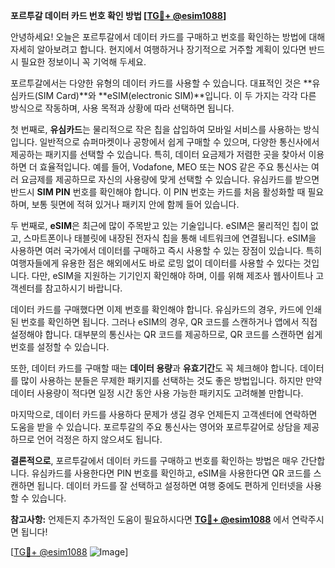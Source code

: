 **포르투갈 데이터 카드 번호 확인 방법 [[TG💪+ @esim1088](https://t.me/s/esim1088)]**

안녕하세요! 오늘은 포르투갈에서 데이터 카드를 구매하고 번호를 확인하는 방법에 대해 자세히 알아보려고 합니다. 현지에서 여행하거나 장기적으로 거주할 계획이 있다면 반드시 필요한 정보이니 꼭 기억해 두세요.

포르투갈에서는 다양한 유형의 데이터 카드를 사용할 수 있습니다. 대표적인 것은 **유심카드(SIM Card)**와 **eSIM(electronic SIM)**입니다. 이 두 가지는 각각 다른 방식으로 작동하며, 사용 목적과 상황에 따라 선택하면 됩니다.

첫 번째로, **유심카드**는 물리적으로 작은 칩을 삽입하여 모바일 서비스를 사용하는 방식입니다. 일반적으로 슈퍼마켓이나 공항에서 쉽게 구매할 수 있으며, 다양한 통신사에서 제공하는 패키지를 선택할 수 있습니다. 특히, 데이터 요금제가 저렴한 곳을 찾아서 이용하면 더 효율적입니다. 예를 들어, Vodafone, MEO 또는 NOS 같은 주요 통신사는 여러 요금제를 제공하므로 자신의 사용량에 맞게 선택할 수 있습니다. 유심카드를 받으면 반드시 **SIM PIN** 번호를 확인해야 합니다. 이 PIN 번호는 카드를 처음 활성화할 때 필요하며, 보통 뒷면에 적혀 있거나 패키지 안에 함께 들어 있습니다.

두 번째로, **eSIM**은 최근에 많이 주목받고 있는 기술입니다. eSIM은 물리적인 칩이 없고, 스마트폰이나 태블릿에 내장된 전자식 칩을 통해 네트워크에 연결됩니다. eSIM을 사용하면 여러 국가에서 데이터를 구매하고 즉시 사용할 수 있는 장점이 있습니다. 특히 여행자들에게 유용한 점은 해외에서도 바로 로밍 없이 데이터를 사용할 수 있다는 것입니다. 다만, eSIM을 지원하는 기기인지 확인해야 하며, 이를 위해 제조사 웹사이트나 고객센터를 참고하시기 바랍니다.

데이터 카드를 구매했다면 이제 번호를 확인해야 합니다. 유심카드의 경우, 카드에 인쇄된 번호를 확인하면 됩니다. 그러나 eSIM의 경우, QR 코드를 스캔하거나 앱에서 직접 설정해야 합니다. 대부분의 통신사는 QR 코드를 제공하므로, QR 코드를 스캔하면 쉽게 번호를 설정할 수 있습니다.

또한, 데이터 카드를 구매할 때는 **데이터 용량**과 **유효기간**도 꼭 체크해야 합니다. 데이터를 많이 사용하는 분들은 무제한 패키지를 선택하는 것도 좋은 방법입니다. 하지만 만약 데이터 사용량이 적다면 일정 시간 동안 사용 가능한 패키지도 고려해볼 만합니다.

마지막으로, 데이터 카드를 사용하다 문제가 생길 경우 언제든지 고객센터에 연락하면 도움을 받을 수 있습니다. 포르투갈의 주요 통신사는 영어와 포르투갈어로 상담을 제공하므로 언어 걱정은 하지 않으셔도 됩니다.

**결론적으로**, 포르투갈에서 데이터 카드를 구매하고 번호를 확인하는 방법은 매우 간단합니다. 유심카드를 사용한다면 PIN 번호를 확인하고, eSIM을 사용한다면 QR 코드를 스캔하면 됩니다. 데이터 카드를 잘 선택하고 설정하면 여행 중에도 편하게 인터넷을 사용할 수 있습니다.

**참고사항:** 언제든지 추가적인 도움이 필요하시다면 **[TG💪+ @esim1088](https://t.me/s/esim1088)** 에서 연락주시면 됩니다!

[[TG💪+ @esim1088](https://t.me/s/esim1088) ![Image](https://i.postimg.cc/Y0z9fWf4/image.png)]